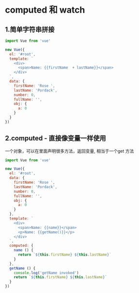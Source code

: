 # computed 和 watch

## 1.简单字符串拼接
```javascript
import Vue from 'vue'

new Vue({
  el: '#root',
  template: `
    <div>
      <span>Name: {{firstName  + lastName}}</span>
    </div>
  `,
  data: {
    firstName: 'Rose ',
    lastName: 'Pordack',
    number: 0,
    fullName: '',
    obj: {
      a: 0
    }
  }
})

```

## 2.computed - 直接像变量一样使用
一个对象，可以在里面声明很多方法，返回变量, 相当于一个get 方法

```javascript
import Vue from 'vue'

new Vue({
  el: '#root',
  data: {
    firstName: 'Rose ',
    lastName: 'Pordack',
    number: 0,
    fullName: '',
    obj: {
      a: 0
    }
  },
  template: `
    <div>
      <span>Name: {{name}}</span>
      <p>Name: {{getName()}}</p>
    </div>
  `,
  computed: {
    name () {
      return `${this.firstName} ${this.lastName}`
    }
  },
  getName () {
    console.log('getName invoked')
    return `${this.firstName} ${this.lastName}`
  }
})

```
